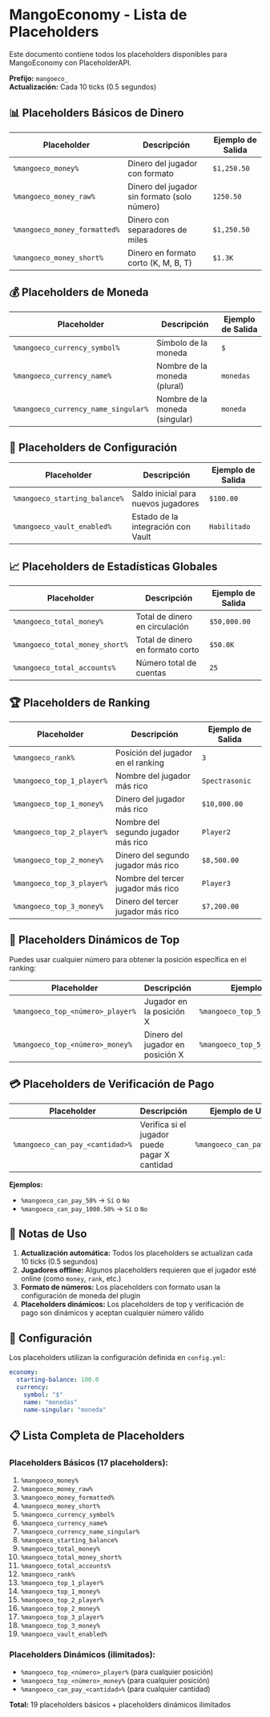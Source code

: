 # MangoEconomy - Lista de Placeholders

Este documento contiene todos los placeholders disponibles para MangoEconomy con PlaceholderAPI.

**Prefijo:** `mangoeco_`  
**Actualización:** Cada 10 ticks (0.5 segundos)

## 📊 Placeholders Básicos de Dinero

| Placeholder | Descripción | Ejemplo de Salida |
|-------------|-------------|-------------------|
| `%mangoeco_money%` | Dinero del jugador con formato | `$1,250.50` |
| `%mangoeco_money_raw%` | Dinero del jugador sin formato (solo número) | `1250.50` |
| `%mangoeco_money_formatted%` | Dinero con separadores de miles | `$1,250.50` |
| `%mangoeco_money_short%` | Dinero en formato corto (K, M, B, T) | `$1.3K` |

## 💰 Placeholders de Moneda

| Placeholder | Descripción | Ejemplo de Salida |
|-------------|-------------|-------------------|
| `%mangoeco_currency_symbol%` | Símbolo de la moneda | `$` |
| `%mangoeco_currency_name%` | Nombre de la moneda (plural) | `monedas` |
| `%mangoeco_currency_name_singular%` | Nombre de la moneda (singular) | `moneda` |

## 🎯 Placeholders de Configuración

| Placeholder | Descripción | Ejemplo de Salida |
|-------------|-------------|-------------------|
| `%mangoeco_starting_balance%` | Saldo inicial para nuevos jugadores | `$100.00` |
| `%mangoeco_vault_enabled%` | Estado de la integración con Vault | `Habilitado` |

## 📈 Placeholders de Estadísticas Globales

| Placeholder | Descripción | Ejemplo de Salida |
|-------------|-------------|-------------------|
| `%mangoeco_total_money%` | Total de dinero en circulación | `$50,000.00` |
| `%mangoeco_total_money_short%` | Total de dinero en formato corto | `$50.0K` |
| `%mangoeco_total_accounts%` | Número total de cuentas | `25` |

## 🏆 Placeholders de Ranking

| Placeholder | Descripción | Ejemplo de Salida |
|-------------|-------------|-------------------|
| `%mangoeco_rank%` | Posición del jugador en el ranking | `3` |
| `%mangoeco_top_1_player%` | Nombre del jugador más rico | `Spectrasonic` |
| `%mangoeco_top_1_money%` | Dinero del jugador más rico | `$10,000.00` |
| `%mangoeco_top_2_player%` | Nombre del segundo jugador más rico | `Player2` |
| `%mangoeco_top_2_money%` | Dinero del segundo jugador más rico | `$8,500.00` |
| `%mangoeco_top_3_player%` | Nombre del tercer jugador más rico | `Player3` |
| `%mangoeco_top_3_money%` | Dinero del tercer jugador más rico | `$7,200.00` |

## 🔢 Placeholders Dinámicos de Top

Puedes usar cualquier número para obtener la posición específica en el ranking:

| Placeholder | Descripción | Ejemplo |
|-------------|-------------|---------|
| `%mangoeco_top_<número>_player%` | Jugador en la posición X | `%mangoeco_top_5_player%` |
| `%mangoeco_top_<número>_money%` | Dinero del jugador en posición X | `%mangoeco_top_5_money%` |

## 💳 Placeholders de Verificación de Pago

| Placeholder | Descripción | Ejemplo de Uso |
|-------------|-------------|----------------|
| `%mangoeco_can_pay_<cantidad>%` | Verifica si el jugador puede pagar X cantidad | `%mangoeco_can_pay_100%` |

**Ejemplos:**
- `%mangoeco_can_pay_50%` → `Sí` o `No`
- `%mangoeco_can_pay_1000.50%` → `Sí` o `No`

## 📝 Notas de Uso

1. **Actualización automática:** Todos los placeholders se actualizan cada 10 ticks (0.5 segundos)
2. **Jugadores offline:** Algunos placeholders requieren que el jugador esté online (como `money`, `rank`, etc.)
3. **Formato de números:** Los placeholders con formato usan la configuración de moneda del plugin
4. **Placeholders dinámicos:** Los placeholders de top y verificación de pago son dinámicos y aceptan cualquier número válido

## 🔧 Configuración

Los placeholders utilizan la configuración definida en `config.yml`:

```yaml
economy:
  starting-balance: 100.0
  currency:
    symbol: "$"
    name: "monedas"
    name-singular: "moneda"
```

## 📋 Lista Completa de Placeholders

### Placeholders Básicos (17 placeholders):
1. `%mangoeco_money%`
2. `%mangoeco_money_raw%`
3. `%mangoeco_money_formatted%`
4. `%mangoeco_money_short%`
5. `%mangoeco_currency_symbol%`
6. `%mangoeco_currency_name%`
7. `%mangoeco_currency_name_singular%`
8. `%mangoeco_starting_balance%`
9. `%mangoeco_total_money%`
10. `%mangoeco_total_money_short%`
11. `%mangoeco_total_accounts%`
12. `%mangoeco_rank%`
13. `%mangoeco_top_1_player%`
14. `%mangoeco_top_1_money%`
15. `%mangoeco_top_2_player%`
16. `%mangoeco_top_2_money%`
17. `%mangoeco_top_3_player%`
18. `%mangoeco_top_3_money%`
19. `%mangoeco_vault_enabled%`

### Placeholders Dinámicos (ilimitados):
- `%mangoeco_top_<número>_player%` (para cualquier posición)
- `%mangoeco_top_<número>_money%` (para cualquier posición)
- `%mangoeco_can_pay_<cantidad>%` (para cualquier cantidad)

**Total:** 19 placeholders básicos + placeholders dinámicos ilimitados